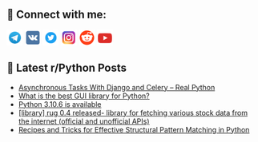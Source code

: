 ## 🔎 Connect with me:
[<img src="https://github.com/bullbesh/bullbesh/blob/main/images/Telegram.png" width="32" height="32" />](https://t.me/bullbesh)
[<img src="https://github.com/bullbesh/bullbesh/blob/main/images/VK.png" width="32" height="32" />](https://vk.com/bullbesh)
[<img src="https://github.com/bullbesh/bullbesh/blob/main/images/Twitter.png" width="32" height="32" />](https://twitter.com/bullbesh1)
[<img src="https://github.com/bullbesh/bullbesh/blob/main/images/Instagram.png" width="32" height="32" />](https://www.instagram.com/bullbesh)
[<img src="https://github.com/bullbesh/bullbesh/blob/main/images/Reddit.png" width="32" height="32" />](https://www.reddit.com/user/bullbesh)
[<img src="https://github.com/bullbesh/bullbesh/blob/main/images/YouTube.png" width="32" height="32" />](https://www.youtube.com/channel/UCtfjRs6uzgq5mfm8S06WTcg)

## 📕 Latest r/Python Posts
<!-- BLOG-POST-LIST:START -->
- [Asynchronous Tasks With Django and Celery – Real Python](https://www.reddit.com/r/Python/comments/wee01c/asynchronous_tasks_with_django_and_celery_real/)
- [What is the best GUI library for Python?](https://www.reddit.com/r/Python/comments/wedvzi/what_is_the_best_gui_library_for_python/)
- [Python 3.10.6 is available](https://www.reddit.com/r/Python/comments/wedljs/python_3106_is_available/)
- [[library] rug 0.4 released- library for fetching various stock data from the internet &lpar;official and unofficial APIs&rpar;](https://www.reddit.com/r/Python/comments/wecng8/library_rug_04_released_library_for_fetching/)
- [Recipes and Tricks for Effective Structural Pattern Matching in Python](https://www.reddit.com/r/Python/comments/webvj3/recipes_and_tricks_for_effective_structural/)
<!-- BLOG-POST-LIST:END -->
